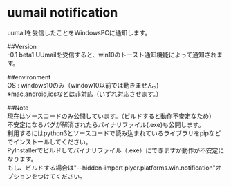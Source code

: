 # uumail notification

uumailを受信したことをWindowsPCに通知します。

##Version<br>
  -0.1 beta1 UUmailを受信すると、win10のトースト通知機能によって通知されます。<br>


##environment<br>
  OS : windows10のみ（window10以前では動きません。)<br>
  ※mac,android,iosなどは非対応（いずれ対応させます。）<br>
  
##Note<br>
現在はソースコードのみ公開しています。（ビルドすると動作不安定なため）<br>
不安定になるバグが解消されたらバイナリファイル(.exe)も公開します。<br>
利用するにはpython3とソースコードで読み込まれているライブラリをpipなどでインストールしてください。<br>
PyInstallerでビルドしてバイナリファイル（.exe）にできますが動作が不安定になります。<br>
もし、ビルドする場合は"--hidden-import plyer.platforms.win.notification"オプションをつけてください。<br>
